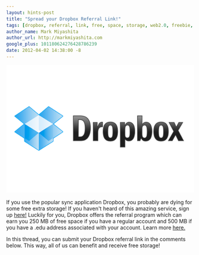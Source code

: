 ```yaml
---
layout: hints-post
title: "Spread your Dropbox Referral Link!"
tags: [dropbox, referral, link, free, space, storage, web2.0, freebie, edu]
author_name: Mark Miyashita
author_url: http://markmiyashita.com
google_plus: 101180624276428786239
date: 2012-04-02 14:38:00 -8
---
```


<img class="clear blog-image-full-border" src="/images/dropbox.png" title="Logo">

If you use the popular sync application Dropbox, you probably are dying for some free extra storage! If you haven't heard of this amazing service, sign up <a href="http://db.tt/bWYiiBmI">here!</a> Luckily for you, Dropbox offers the referral program which can earn you 250 MB of free space if you have a regular account and 500 MB if you have a .edu address associated with your account. Learn more <a href="https://www.dropbox.com/referrals">here.</a>

In this thread, you can submit your Dropbox referral link in the comments below. This way, all of us can benefit and receive free storage!